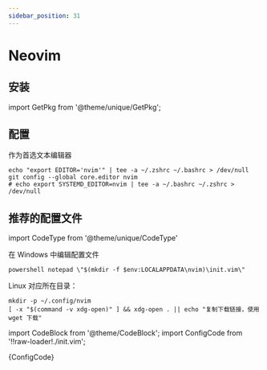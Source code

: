 ```yaml
---
sidebar_position: 31
---
```


# Neovim

## 安装

import GetPkg from '@theme/unique/GetPkg';

<GetPkg name="neovim" dnf apt scoop pacman />

## 配置

作为首选文本编辑器

```shell
echo "export EDITOR='nvim'" | tee -a ~/.zshrc ~/.bashrc > /dev/null
git config --global core.editor nvim
# echo export SYSTEMD_EDITOR=nvim | tee -a ~/.bashrc ~/.zshrc > /dev/null
```

## 推荐的配置文件

import CodeType from '@theme/unique/CodeType'

<CodeType win cmd>

在 Windows 中编辑配置文件

</CodeType>

    powershell notepad \"$(mkdir -f $env:LOCALAPPDATA\nvim)\init.vim\"

<CodeType cmd>

Linux 对应所在目录：

</CodeType>

```shell
mkdir -p ~/.config/nvim
[ -x "$(command -v xdg-open)" ] && xdg-open . || echo "复制下载链接，使用 wget 下载"
```

import CodeBlock from '@theme/CodeBlock';
import ConfigCode from '!!raw-loader!./init.vim';

<CodeBlock language="vim" title="nvim/init.vim">{ConfigCode}</CodeBlock>

